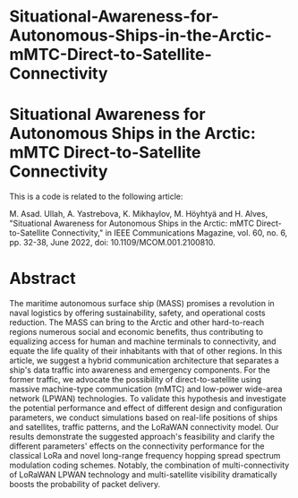 # Situational-Awareness-for-Autonomous-Ships-in-the-Arctic-mMTC-Direct-to-Satellite-Connectivity
# Situational Awareness for Autonomous Ships in the Arctic: mMTC Direct-to-Satellite Connectivity

This is a code is related to the following article:

M. Asad. Ullah, A. Yastrebova, K. Mikhaylov, M. Höyhtyä and H. Alves, "Situational Awareness for Autonomous Ships in the Arctic: mMTC Direct-to-Satellite Connectivity," in IEEE Communications Magazine, vol. 60, no. 6, pp. 32-38, June 2022, doi: 10.1109/MCOM.001.2100810.

# Abstract
The maritime autonomous surface ship (MASS) promises a revolution in naval logistics by offering sustainability, safety, and operational costs reduction. The MASS can bring to the Arctic and other hard-to-reach regions numerous social and economic benefits, thus contributing to equalizing access for human and machine terminals to connectivity, and equate the life quality of their inhabitants with that of other regions. In this article, we suggest a hybrid communication architecture that separates a ship's data traffic into awareness and emergency components. For the former traffic, we advocate the possibility of direct-to-satellite using massive machine-type communication (mMTC) and low-power wide-area network (LPWAN) technologies. To validate this hypothesis and investigate the potential performance and effect of different design and configuration parameters, we conduct simulations based on real-life positions of ships and satellites, traffic patterns, and the LoRaWAN connectivity model. Our results demonstrate the suggested approach's feasibility and clarify the different parameters' effects on the connectivity performance for the classical LoRa and novel long-range frequency hopping spread spectrum modulation coding schemes. Notably, the combination of multi-connectivity of LoRaWAN LPWAN technology and multi-satellite visibility dramatically boosts the probability of packet delivery.
